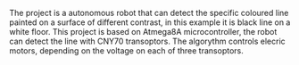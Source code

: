 The project is a autonomous robot that can detect the specific coloured line painted on a surface of different contrast, in this example it is black line on a white floor. This project is based on Atmega8A microcontroller, the robot can detect the line with CNY70 transoptors. The algorythm controls elecric motors, depending on the voltage on each of three transoptors. 
